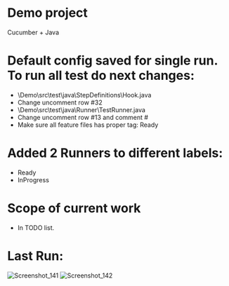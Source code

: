 # Demo project
Cucumber + Java

# Default config saved for single run. To run all test do next changes:
- \Demo\src\test\java\StepDefinitions\Hook.java
- Change uncomment row #32
- \Demo\src\test\java\Runner\TestRunner.java
- Change uncomment row #13 and comment #
- Make sure all feature files has proper tag: Ready

# Added 2 Runners to different labels:
- Ready
- InProgress

# Scope of current work
- In TODO list.

# Last Run:

![Screenshot_141](https://user-images.githubusercontent.com/43484281/59504541-78dbe080-8ea3-11e9-98d8-55d067882512.png)
![Screenshot_142](https://user-images.githubusercontent.com/43484281/59504460-521daa00-8ea3-11e9-8547-887937699fec.png)
